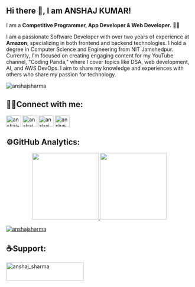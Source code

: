 ## Hi there 👋, I am ANSHAJ KUMAR! 

I am a **Competitive Programmer, App Developer & Web Developer.** 👨‍💻

I am a passionate Software Developer with over two years of experience at **Amazon**, specializing in both frontend and backend technologies. I hold a degree in Computer Science and Engineering from NIT Jamshedpur. Currently, I'm focused on creating engaging content for my YouTube channel, "Coding Panda," where I cover topics like DSA, web development, AI, and AWS DevOps. I aim to share my knowledge and experiences with others who share my passion for technology.

<p align="left"> <img src="https://komarev.com/ghpvc/?username=anshajsharma&label=Profile%20views&color=0e75b6&style=flat" alt="anshajsharma" /> </p>



## 🤝🏻Connect with me:
<p align="left">
<a href="https://linkedin.com/in/anshaj-sharma" target="blank"><img align="center" src="https://raw.githubusercontent.com/rahuldkjain/github-profile-readme-generator/master/src/images/icons/Social/linked-in-alt.svg" alt="anshaj-sharma" height="30" width="40" /></a>
<a href="https://www.hackerrank.com/anshaj_sharma" target="blank"><img align="center" src="https://raw.githubusercontent.com/rahuldkjain/github-profile-readme-generator/master/src/images/icons/Social/hackerrank.svg" alt="anshaj_sharma" height="30" width="40" /></a>
<a href="https://www.leetcode.com/anshaj_sharma" target="blank"><img align="center" src="https://raw.githubusercontent.com/rahuldkjain/github-profile-readme-generator/master/src/images/icons/Social/leet-code.svg" alt="anshaj_sharma" height="30" width="40" /></a>
<a href="https://www.hackerearth.com/anshaj_sharma" target="blank"><img align="center" src="https://raw.githubusercontent.com/rahuldkjain/github-profile-readme-generator/master/src/images/icons/Social/hackerearth.svg" alt="anshaj_sharma" height="30" width="40" /></a>
</p>


## ⚙️GitHub Analytics:
<p align="center">
<a href="https://github.com/anshajsharma">
  <img height="180em" src="https://github-readme-stats-eight-theta.vercel.app/api?username=anshajsharma&show_icons=true&theme=algolia&include_all_commits=true&count_private=true"/>
  <img height="180em" src="https://github-readme-stats-eight-theta.vercel.app/api/top-langs/?username=anshajsharma&layout=compact&langs_count=8&theme=algolia"/>
</a>
</p>
<p align="left"> <a href="https://github.com/ryo-ma/github-profile-trophy"><img src="https://github-profile-trophy.vercel.app/?username=anshajsharma" alt="anshajsharma" /></a> </p>
 
## ☕Support:
<p><a href="https://www.buymeacoffee.com/anshaj_sharma"> <img align="left" src="https://cdn.buymeacoffee.com/buttons/v2/default-yellow.png" height="50" width="210" alt="anshaj_sharma" /></a></p>

